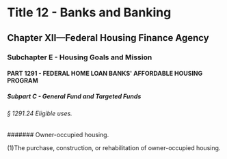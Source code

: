 
# Title 12 - Banks and Banking
## Chapter XII—Federal Housing Finance Agency
### Subchapter E - Housing Goals and Mission
#### PART 1291 - FEDERAL HOME LOAN BANKS' AFFORDABLE HOUSING PROGRAM
##### Subpart C - General Fund and Targeted Funds
###### § 1291.24 Eligible uses.
####### Owner-occupied housing.

(1)The purchase, construction, or rehabilitation of owner-occupied housing.
